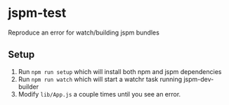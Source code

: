 # jspm-test
Reproduce an error for watch/building jspm bundles

## Setup
1. Run `npm run setup` which will install both npm and jspm dependencies
2. Run `npm run watch` which will start a watchr task running jspm-dev-builder
3. Modify `lib/App.js` a couple times until you see an error.
